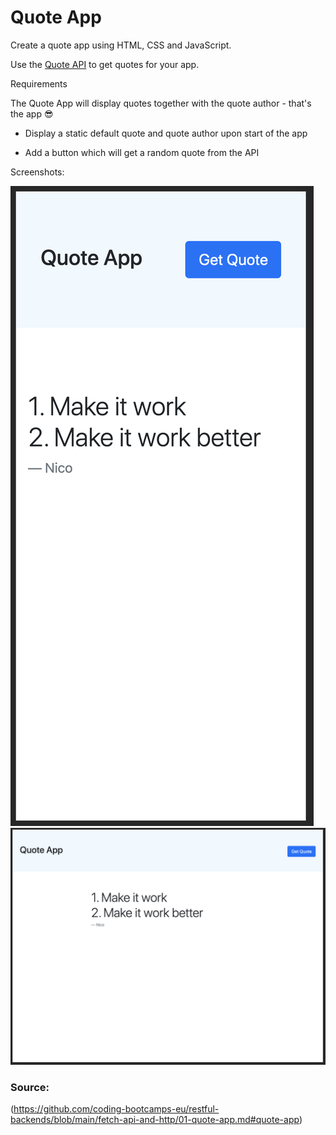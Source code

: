 # Quote App

Create a quote app using HTML, CSS and JavaScript.

Use the [Quote API](https://dummy-apis.netlify.app/api/quote) to get quotes for your app.

Requirements

The Quote App will display quotes together with the quote author - that's the app 😎

- Display a static default quote and quote author upon start of the app

- Add a button which will get a random quote from the API

Screenshots:

![bild 1](/assets/bild1.png)
![bild 2](/assets/bild2.png)

### Source:

(https://github.com/coding-bootcamps-eu/restful-backends/blob/main/fetch-api-and-http/01-quote-app.md#quote-app)
